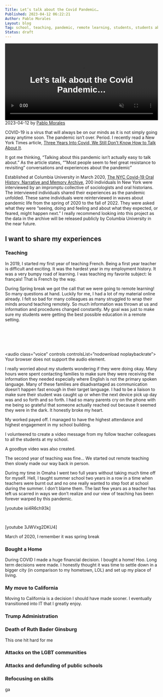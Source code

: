 ```yaml
---
Title: Let’s talk about the Covid Pandemic…
Published: 2023-04-12 06:22:21
Author: Pablo Morales
Layout: blog
Tag: school, teaching, pandemic, remote learning, students, students above all, education, memory, story
Status: draft
---
```

<style>
.entry-title h1 {
  display: none;
}

.entry-meta {
  display: none;
}

@-webkit-keyframes typing { from { width: 0; } }
@-webkit-keyframes blink-caret { 50% { border-color: transparent; } }

.typewriter h1 {
  overflow: hidden; /* Ensures the content is not revealed until the animation */
  border-right: .15em solid orange; /* The typwriter cursor */
  white-space: nowrap; /* Keeps the content on a single line */
  margin: 0 auto; /* Gives that scrolling effect as the typing happens */
  letter-spacing: .15em; /* Adjust as needed */
  animation: 
    typing 5.5s steps(30, end),
    blink-caret .75s step-end infinite;
animation-iteration-count: infinite;
}

/* The typing effect */
@keyframes typing {
  from { width: 0 }
  to { width: 100% }
}

/* The typewriter cursor effect */
@keyframes blink-caret {
  from, to { border-color: transparent }
  50% { border-color: orange; }
}

.full-width {
	left: 50%;
	margin-left: -50vw;
	margin-right: -50vw;
	max-width: 100vw;
	position: relative;
	right: 50%;
	width: 100vw;
}
.video-container {
  position: relative;
}
video {
  height: auto;
  vertical-align: middle;
  width: 100%;
}
.overlay-desc {
  background: rgba(0,0,0,0);
  position: absolute;
  top: 0; right: 0; bottom: 0; left: 0;
  display: flex;
  align-items: center;
  justify-content: center;
}
.overlay-desc h1 {
  color: white;
  font-family: 'Nobile', sans-serif;
  text-align: center;
}

.overlay-desc .post-date {
  color: white;
  font-family: 'Nobile', sans-serif;
  text-align: center;
}

.voice audio {
width="100%"

}

</style>
<div class="video-container">
           <video autoplay loop muted>
                     <source src="https://f005.backblazeb2.com/file/lifeofpablo/media/videos/woman-61706.mp4" type="video/mp4">
                     Your browser does not support the video tag.
           </video>
     <div class="overlay-desc">
        <h1 p-name >Let’s talk about the Covid Pandemic…</h1>
     </div>
        </div>
<div class="post-date"><span class="dt-published">2023-04-12</span> by <span class="p-author h-card"><a href="/blog/author:pablo-morales/">Pablo Morales</a></span></div>

<div class="covid1" markdown="1">

COVID-19 is a virus that will always be on our minds as it is not simply going away anytime soon. The pandemic isn’t over. Period.
I recently read a New York Times article, [Three Years Into Covid, We Still Don't Know How to Talk About It](https://www.nytimes.com/interactive/2023/02/22/magazine/covid-pandemic-oral-history.html).

It got me thinking, “Talking about this pandemic isn’t actually easy to talk about.” As the article states, “”Most people seem to feel great resistance to revisiting” conversations and experiences about the pandemic”

Established at Columbia University in March 2020, [The NYC Covid-19 Oral History, Narrative and Memory Archive](https://incite.columbia.edu/covid19-oral-history-project), 200 individuals In New York were interviewed by an impromptu collective of sociologists and oral historians. The interviewed individuals shared their experiences as the pandemic unfolded. These same individuals were reinterviewed in waves about pandemic life from the spring of 2020 to the fall of 2022. They were asked what they were “seeing, doing and feeling and about what they expected, or feared, might happen next.” I really recommend looking into this project as the data in the archive will be released publicly by Columbia University  in the near future.

## I want to share my experiences

### Teaching

In 2019, I started my first year of teaching French. Being a first year teacher is difficult and exciting.  It was the hardest year in my employment history.  It was a very bumpy road of learning. I was teaching my favorite subject: le français! That is French by the way.

During Spring break we got the call that we were going to remote learning! So many questions at hand. Luckily for me, I had a lot of my material online already. I felt so bad for many colleagues as many struggled to wrap their minds around teaching remotely. So much information was thrown at us and information and procedures changed constantly. My goal was just to make sure my students were getting the best possible education in a remote setting.


<div class="typewriter full-width">
  <h1>My goal was to make sure my students go an education.</h1>
</div>

<div class="typewriter ">
  <h1>I put myself last. Nothing else mattered.</h1>
</div>



 <audio class="voice" controls controlsList=”nodownload noplaybackrate”>
  <source src="https://lifeofpablo.com/media/downloads/nothing-mattered.mp3" type="audio/mp3">
  <source src="https://lifeofpablo.com/media/downloads/nothing-mattered.ogg" type="audio/ogg">
Your browser does not support the audio element.
</audio> 


I really worried about my students wondering if they were doing okay. Many hours were spent contacting families to make sure they were receiving the information they needed especially where English is not the primary spoken language. Many of these families are disadvantaged as communication doesn’t happen fast enough in their target language. I had to be a liaison to make sure their student was caught up or when the next device pick up day was and so forth and so forth. I had so many parents cry on the phone with me being so grateful that someone actually reached out because it seemed they were in the dark. It honestly broke my heart.

My worked payed off. I managed to have the highest attendance and highest engagement in my school building.

I volunteered to create a video message from my follow teacher colleagues to all the students at my school.

A  goodbye video was also created.

The second year of teaching was fine… We started out remote teaching then slowly made our way back in person.  

During my time in Omaha I went two full years without taking much time off for myself. Hell, I taught summer school two years in a row in a time when teachers were burnt out and no one really wanted to step foot at school during the summer. I don’t blame them. The last few years as a teacher has left us scarred in ways we don’t realize and our view of teaching has been forever warped by this pandemic.

[youtube isi4R6ch93k]

<br/>


[youtube 3JWVxg2DKU4]

March of 2020, I remember it was spring break

### Bought a Home

During COVID I made a huge financial decision. I bought a home! Hoo. Long term decisions were made. I honestly thought it was time to settle down in a bigger city (in comparison to my hometown, LOL) and set up my place of living.

### My move to California

Moving to California is a decision I should have made sooner.  I eventually transitioned into IT that I greatly enjoy.

### Trump Administration



### Death of Ruth Bader Ginsburg

This one hit hard for me

### Attacks on the LGBT communities

### Attacks and defunding of public schools


### Refocusing on skills

ga

</div>

